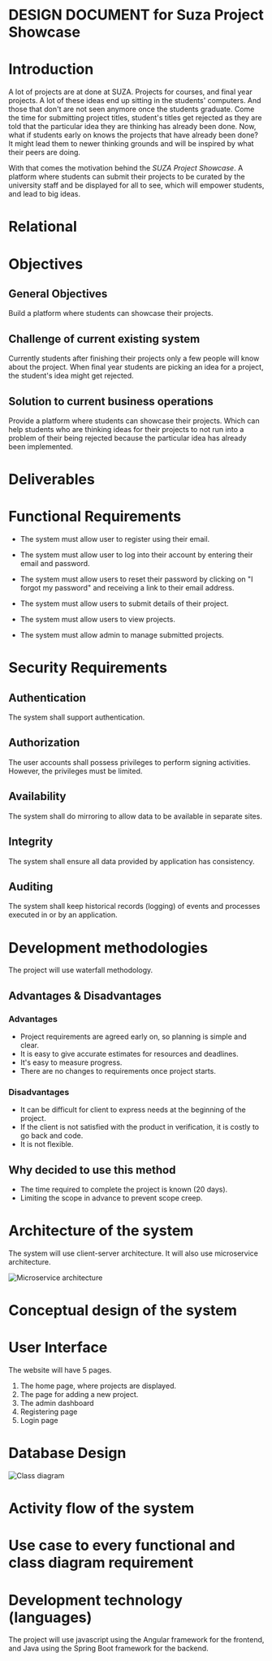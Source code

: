 # DESIGN DOCUMENT for Suza Project Showcase

# Introduction

A lot of projects are at done at SUZA. Projects for courses, and final year projects. A lot of these ideas end up sitting in the students' computers. And those that don't are not seen anymore once the students graduate. Come the time for submitting project titles, student's titles get rejected as they are told that the particular idea they are thinking has already been done. Now, what if students early on knows the projects that have already been done? It might lead them to newer thinking grounds and will be inspired by what their peers are doing. 

With that comes the motivation behind the *SUZA Project Showcase*. A platform where students can submit their projects to be curated by the university staff and be displayed for all to see, which will empower students, and lead to big ideas.


# Relational

# Objectives

## General Objectives

Build a platform where students can showcase their projects.

## Challenge of current existing system

Currently students after finishing their projects only a few people will know about the project. When final year students are picking an idea for a project, the student's idea might get rejected.

## Solution to current business operations

Provide a platform where students can showcase their projects. Which can help students who are thinking ideas for their projects to not run into a problem of their being rejected because the particular idea has already been implemented.

# Deliverables

# Functional Requirements

- The system must allow user to register using their email.
  
- The system must allow user to log into their account by entering their email and password.
  
- The system must allow users to reset their password by clicking on "I forgot my password" and receiving a link to their email address.
  
- The system must allow users to submit details of their project.

- The system must allow users to view projects.

- The system must allow admin to manage submitted projects.

# Security Requirements

## Authentication

The system shall support authentication.

## Authorization

The user accounts shall possess privileges to perform signing activities. However, the privileges must be limited.

## Availability

The system shall do mirroring to allow data to be available in separate sites.

## Integrity

The system shall ensure all data provided by application has consistency.

## Auditing

The system shall keep historical records (logging) of events and processes executed in or by an application.


# Development methodologies

The project will use waterfall methodology.

## Advantages & Disadvantages

### Advantages
- Project requirements are agreed early on, so planning is simple and clear.
- It is easy to give accurate estimates for resources and deadlines.
- It's easy to measure progress.
- There are no changes to requirements once project starts.

### Disadvantages
- It can be difficult for client to express needs at the beginning of the project.
- If the client is not satisfied with the product in verification, it is costly to go back and code.
- It is not flexible.

## Why decided to use this method

- The time required to complete the project is known (20 days).
- Limiting the scope in advance to prevent scope creep.

# Architecture of the system

The system will use client-server architecture. It will also use microservice architecture.

![Microservice architecture](./arch.drawio.svg)

# Conceptual design of the system

# User Interface

<!-- Create mockups if there is time -->

The website will have 5 pages.
1. The home page, where projects are displayed.
2. The page for adding a new project.
3. The admin dashboard
4. Registering page
5. Login page

# Database Design

![Class diagram](class-diagram.svg)

# Activity flow of the system

# Use case to every functional and class diagram requirement

# Development technology (languages)

The project will use javascript using the Angular framework for the frontend, and Java using the Spring Boot framework for the backend.